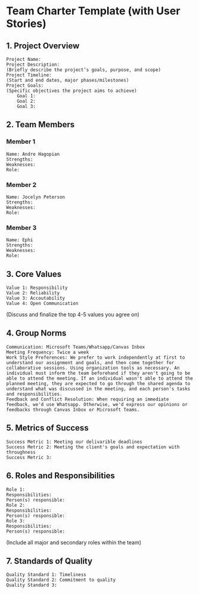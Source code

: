 # Team Charter Template (with User Stories)
## 1. Project Overview

    Project Name: 
    Project Description: 
    (Briefly describe the project’s goals, purpose, and scope)
    Project Timeline:
    (Start and end dates, major phases/milestones)
    Project Goals:
    (Specific objectives the project aims to achieve)
        Goal 1: 
        Goal 2: 
        Goal 3: 

## 2. Team Members

### Member 1

    Name: Andre Hagopian
    Strengths: 
    Weaknesses: 
    Role:

### Member 2

    Name: Jocelyn Peterson
    Strengths:
    Weaknesses:
    Role:

### Member 3

    Name: Ephi
    Strengths:
    Weaknesses:
    Role:

## 3. Core Values

    Value 1: Responsibility 
    Value 2: Reliability 
    Value 3: Accoutability 
    Value 4: Open Communication

(Discuss and finalize the top 4-5 values you agree on)

## 4. Group Norms

    Communication: Microsoft Teams/Whatsapp/Canvas Inbox
    Meeting Frequency: Twice a week
    Work Style Preferences: We prefer to work independently at first to understand our assignment and goals, and then come together for collaborative sessions. Using organization tools as necessary. An individual must inform the team beforehand if they aren't going to be able to attend the meeting. If an individual wasn't able to attend the planned meeting, they are expected to go through the shared agenda to understand what was discussed in the meeting, and each person's tasks and responsibilities.
    Feedback and Conflict Resolution: When requiring an immediate feedback, we'd use Whatsapp. Otherwise, we'd express our opinions or feedbacks through Canvas Inbox or Microsoft Teams. 

## 5. Metrics of Success

    Success Metric 1: Meeting our delivarible deadlines
    Success Metric 2: Meeting the client's goals and expectation with throughness 
    Success Metric 3: 

## 6. Roles and Responsibilities

    Role 1:
    Responsibilities:
    Person(s) responsible: 
    Role 2:
    Responsibilities:
    Person(s) responsible:
    Role 3:
    Responsibilities:
    Person(s) responsible:

(Include all major and secondary roles within the team)

## 7. Standards of Quality

    Quality Standard 1: Timeliness
    Quality Standard 2: Commitment to quality
    Quality Standard 3: 
